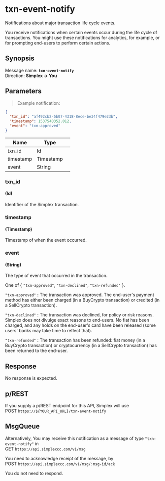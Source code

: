 # txn-event-notify #

Notifications about major transaction life cycle events.

You receive notifications when certain events occur during the life cycle of transactions. You might use these notifications for analytics, for example, or for prompting end-users to perform certain actions.

## Synopsis ##

Message name: **`txn-event-notify`**  
Direction: **Simplex &rarr; You**

## Parameters ##

> Example notification:

```json
{
  "txn_id": "af492cb2-5b07-4318-8ece-be34f479e23b",
  "timestamp": 1537540352.012,
  "event": "txn-approved"
}
```

Name      | Type      |   |
--------- | --------- | - |
txn_id    | Id        |
timestamp | Timestamp |
event     | String    |

### txn_id ###
#### (Id)

Identifier of the Simplex transaction.

### timestamp ###
#### (Timestamp)

Timestamp of when the event occurred.

### event ###
#### (String)

The type of event that occurred in the transaction.

One of { `"txn-approved"`, `"txn-declined"`, `"txn-refunded"` }.

`"txn-approved"` : The transaction was approved. The end-user's payment method has either been charged (in a BuyCrypto transaction) or credited (in a SellCrypto transaction).

`"txn-declined"` : The transaction was declined, for policy or risk reasons. Simplex does not divulge exact reasons to end-users. No fiat has been charged, and any holds on the end-user's card have been released (some users' banks may take time to reflect that).

`"txn-refunded"` : The transaction has been refunded: fiat money (in a BuyCrypto transaction) or cryptocurrency (in a SellCrypto transaction) has been returned to the end-user.

## Response ##

No response is expected.

## p/REST ##

If you supply a p/REST endpoint for this API, Simplex will use  
<span class="http-verb http-post">POST</span> `https://${YOUR_API_URL}/txn-event-notify`

## MsgQueue ##

Alternatively, You may receive this notification as a message of type `"txn-event-notify"` in  
<span class="http-verb http-get">GET</span> `https://api.simplexcc.com/v1/msg`

You need to acknowledge receipt of the message, by  
<span class="http-verb http-post">POST</span> `https://api.simplexcc.com/v1/msg/:msg-id/ack`

You do not need to respond.

[modeline]: # ( vim: set ts=2 sw=2 expandtab wrap linebreak: )
